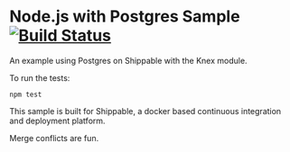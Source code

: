 Node.js with Postgres Sample [![Build Status](https://apibeta.shippable.com/projects/5373de85f39baf5a00c05ade/badge/master)](https://beta.shippable.com/projects/5373de85f39baf5a00c05ade)
=================

An example using Postgres on Shippable with the Knex module.

To run the tests:

`npm test`

This sample is built for Shippable, a docker based continuous integration and deployment platform.

Merge conflicts are fun.
